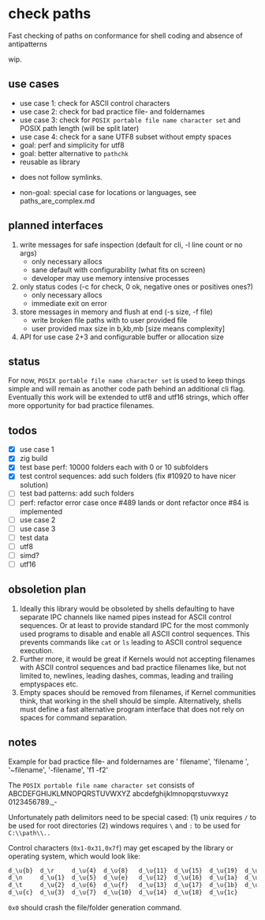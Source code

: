 # check paths
Fast checking of paths on conformance for shell coding and absence of antipatterns

wip.

## use cases
- use case 1: check for ASCII control characters
- use case 2: check for bad practice file- and foldernames
- use case 3: check for `POSIX portable file name character set` and
  POSIX path length (will be split later)
- use case 4: check for a sane UTF8 subset without empty spaces
- goal: perf and simplicity for utf8
- goal: better alternative to `pathchk`
- reusable as library
* does not follow symlinks.
- non-goal: special case for locations or languages, see paths_are_complex.md

## planned interfaces
1. write messages for safe inspection (default for cli, -l line count or no args)
   * only necessary allocs
   * sane default with configurability (what fits on screen)
   * developer may use memory intensive processes
2. only status codes (-c for check, 0 ok, negative ones or positives ones?)
   * only necessary allocs
   * immediate exit on error
3. store messages in memory and flush at end (-s size, -f file)
   * write broken file paths with to user provided file
   * user provided max size in b,kb,mb [size means complexity]
4. API for use case 2+3 and configurable buffer or allocation size

## status
For now, `POSIX portable file name character set` is used to keep things simple
and will remain as another code path behind an additional cli flag.
Eventually this work will be extended to utf8 and utf16 strings, which offer more
opportunity for bad practice filenames.

## todos
- [x] use case 1
- [x] zig build
- [x] test base perf: 10000 folders each with 0 or 10 subfolders
- [x] test control sequences: add such folders (fix #10920 to have nicer solution)
- [ ] test bad patterns: add such folders
- [ ] perf: refactor error case once #489 lands or dont refactor once #84 is implemented
- [ ] use case 2
- [ ] use case 3
- [ ] test data
- [ ] utf8
- [ ] simd?
- [ ] utf16

## obsoletion plan
1. Ideally this library would be obsoleted by shells defaulting to
have separate IPC channels like named pipes instead for ASCII control sequences.
Or at least to provide standard IPC for the most commonly used programs
to disable and enable all ASCII control sequences.
This prevents commands like `cat` or `ls` leading to ASCII control
sequence execution.
2. Further more, it would be great if Kernels would not accepting filenames
with ASCII control sequences and bad practice filenames like, but not limited to,
newlines, leading dashes, commas, leading and trailing emptyspaces etc.
3. Empty spaces should be removed from filenames, if Kernel communities think,
that working in the shell should be simple.
Alternatively, shells must define a fast alternative program interface that does
not rely on spaces for command separation.


## notes
Example for bad practice file- and foldernames are
  ' filename', 'filename ', '~filename', '-filename', 'f1 -f2'

The `POSIX portable file name character set` consists of
  ABCDEFGHIJKLMNOPQRSTUVWXYZ
  abcdefghijklmnopqrstuvwxyz
  0123456789._-

Unfortunately path delimitors need to be special cased:
(1) unix requires `/` to be used for root directories
(2) windows requires `\` and `:` to be used for `C:\\path\\..`

Control characters (`0x1-0x31,0x7f`) may get escaped by the library or
operating system, which would look like:
```txt
d_\u{b}  d_\r     d_\u{4}  d_\u{8}   d_\u{11}  d_\u{15}  d_\u{19}  d_\u{1d}
d_\n     d_\u{1}  d_\u{5}  d_\u{e}   d_\u{12}  d_\u{16}  d_\u{1a}  d_\u{1e}
d_\t     d_\u{2}  d_\u{6}  d_\u{f}   d_\u{13}  d_\u{17}  d_\u{1b}  d_\u{7f}
d_\u{c}  d_\u{3}  d_\u{7}  d_\u{10}  d_\u{14}  d_\u{18}  d_\u{1c}
```
`0x0` should crash the file/folder generation command.
